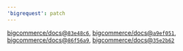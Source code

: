 ```yaml
---
'bigrequest': patch
---
```


[bigcommerce/docs@`83e48c6`](https://github.com/bigcommerce/docs/commit/83e48c678db344f78062f1fb6073fc946563ba65), [bigcommerce/docs@`a9ef051`](https://github.com/bigcommerce/docs/commit/a9ef0518fdb0782bf264bc9c6c7cf93e68e365e7), [bigcommerce/docs@`86f56a9`](https://github.com/bigcommerce/docs/commit/86f56a968b9bc094eaee39a01e3bfe2136c0c62f), [bigcommerce/docs@`35e2b62`](https://github.com/bigcommerce/docs/commit/35e2b62955667910b5f749eadf906682fcb089a4)
